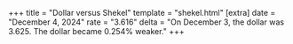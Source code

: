 +++
title = "Dollar versus Shekel"
template = "shekel.html"
[extra]
date = "December  4, 2024"
rate = "3.616"
delta = "On December  3, the dollar was 3.625. The dollar became 0.254% weaker."
+++
